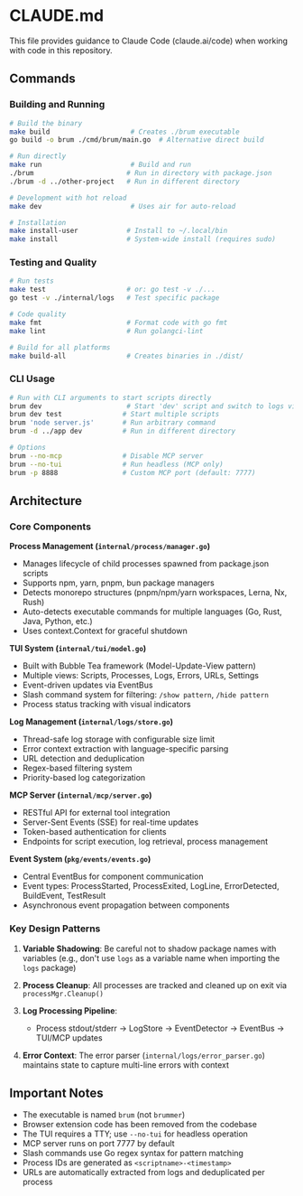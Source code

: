 # CLAUDE.md

This file provides guidance to Claude Code (claude.ai/code) when working with code in this repository.

## Commands

### Building and Running
```bash
# Build the binary
make build                    # Creates ./brum executable
go build -o brum ./cmd/brum/main.go  # Alternative direct build

# Run directly
make run                      # Build and run
./brum                       # Run in directory with package.json
./brum -d ../other-project   # Run in different directory

# Development with hot reload
make dev                      # Uses air for auto-reload

# Installation
make install-user            # Install to ~/.local/bin
make install                 # System-wide install (requires sudo)
```

### Testing and Quality
```bash
# Run tests
make test                    # or: go test -v ./...
go test -v ./internal/logs   # Test specific package

# Code quality
make fmt                     # Format code with go fmt
make lint                    # Run golangci-lint

# Build for all platforms
make build-all               # Creates binaries in ./dist/
```

### CLI Usage
```bash
# Run with CLI arguments to start scripts directly
brum dev                     # Start 'dev' script and switch to logs view
brum dev test               # Start multiple scripts
brum 'node server.js'       # Run arbitrary command
brum -d ../app dev          # Run in different directory

# Options
brum --no-mcp               # Disable MCP server
brum --no-tui               # Run headless (MCP only)
brum -p 8888                # Custom MCP port (default: 7777)
```

## Architecture

### Core Components

**Process Management (`internal/process/manager.go`)**
- Manages lifecycle of child processes spawned from package.json scripts
- Supports npm, yarn, pnpm, bun package managers
- Detects monorepo structures (pnpm/npm/yarn workspaces, Lerna, Nx, Rush)
- Auto-detects executable commands for multiple languages (Go, Rust, Java, Python, etc.)
- Uses context.Context for graceful shutdown

**TUI System (`internal/tui/model.go`)**
- Built with Bubble Tea framework (Model-Update-View pattern)
- Multiple views: Scripts, Processes, Logs, Errors, URLs, Settings
- Event-driven updates via EventBus
- Slash command system for filtering: `/show pattern`, `/hide pattern`
- Process status tracking with visual indicators

**Log Management (`internal/logs/store.go`)**
- Thread-safe log storage with configurable size limit
- Error context extraction with language-specific parsing
- URL detection and deduplication
- Regex-based filtering system
- Priority-based log categorization

**MCP Server (`internal/mcp/server.go`)**
- RESTful API for external tool integration
- Server-Sent Events (SSE) for real-time updates
- Token-based authentication for clients
- Endpoints for script execution, log retrieval, process management

**Event System (`pkg/events/events.go`)**
- Central EventBus for component communication
- Event types: ProcessStarted, ProcessExited, LogLine, ErrorDetected, BuildEvent, TestResult
- Asynchronous event propagation between components

### Key Design Patterns

1. **Variable Shadowing**: Be careful not to shadow package names with variables (e.g., don't use `logs` as a variable name when importing the `logs` package)

2. **Process Cleanup**: All processes are tracked and cleaned up on exit via `processMgr.Cleanup()`

3. **Log Processing Pipeline**: 
   - Process stdout/stderr → LogStore → EventDetector → EventBus → TUI/MCP updates

4. **Error Context**: The error parser (`internal/logs/error_parser.go`) maintains state to capture multi-line errors with context

## Important Notes

- The executable is named `brum` (not `brummer`)
- Browser extension code has been removed from the codebase
- The TUI requires a TTY; use `--no-tui` for headless operation
- MCP server runs on port 7777 by default
- Slash commands use Go regex syntax for pattern matching
- Process IDs are generated as `<scriptname>-<timestamp>`
- URLs are automatically extracted from logs and deduplicated per process